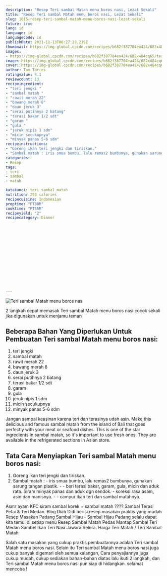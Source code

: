 ```yaml
---
description: "Resep Teri sambal Matah menu boros nasi, Lezat Sekali"
title: "Resep Teri sambal Matah menu boros nasi, Lezat Sekali"
slug: 1015-resep-teri-sambal-matah-menu-boros-nasi-lezat-sekali
future: true
lang: id
language: id
languageCode: id
publishDate: 2021-11-13T06:27:28.219Z 
thumbnail: https://img-global.cpcdn.com/recipes/b682f387704ea424/682x484cq65/teri-sambal-matah-menu-boros-nasi-foto-resep-utama.webp
images:
- https://img-global.cpcdn.com/recipes/b682f387704ea424/682x484cq65/teri-sambal-matah-menu-boros-nasi-foto-resep-utama.webp
image: https://img-global.cpcdn.com/recipes/b682f387704ea424/682x484cq65/teri-sambal-matah-menu-boros-nasi-foto-resep-utama.webp
cover: https://img-global.cpcdn.com/recipes/b682f387704ea424/682x484cq65/teri-sambal-matah-menu-boros-nasi-foto-resep-utama.webp
author: Tom Torres
ratingvalue: 4.1
reviewcount: 13
recipeingredient:
- "teri jengki "
- "sambal matah "
- "rawit merah 22"
- "bawang merah 8"
- "daun jeruk 3"
- "serai putihnya 2 batang"
- "terasi bakar 1/2 sdt"
- "garam "
- "gula "
- "jeruk nipis 1 sdm"
- "micin secukupnya"
- "minyak panas 5-6 sdm"
recipeinstructions:
- "Goreng ikan teri jengki dan tiriskan."
- "Sambal matah : iris smua bumbu, lalu remas2 bumbunya, gunakan sarung tangan plastik.  beri terasi bakar, garam, gula, micin dan aduk rata. Siram minyak panas dan aduk dgn sendok. koreksi rasa asam, asin dan manisnya.  campur ikan teri dan sambal matahnya."
categories:
- Resep
tags:
- teri
- sambal
- matah

katakunci: teri sambal matah 
nutrition: 253 calories
recipecuisine: Indonesian
preptime: "PT38M"
cooktime: "PT55M"
recipeyield: "2"
recipecategory: Dinner


     
    
    
    
    
    
    
    
    
    
    
      
    
---
```



![Teri sambal Matah menu boros nasi](https://img-global.cpcdn.com/recipes/b682f387704ea424/682x484cq65/teri-sambal-matah-menu-boros-nasi-foto-resep-utama.webp)

2 langkah cepat memasak  Teri sambal Matah menu boros nasi cocok sekali jika digunakan untuk menjamu teman

<!--inarticleads1-->

## Beberapa Bahan Yang Diperlukan Untuk Pembuatan Teri sambal Matah menu boros nasi:

1. teri jengki 
1. sambal matah 
1. rawit merah 22
1. bawang merah 8
1. daun jeruk 3
1. serai putihnya 2 batang
1. terasi bakar 1/2 sdt
1. garam 
1. gula 
1. jeruk nipis 1 sdm
1. micin secukupnya
1. minyak panas 5-6 sdm

Jangan sampai keasinan karena teri dan terasinya udah asin. Make this delicious and famous sambal matah from the island of Bali that goes perfectly with your meat or seafood dishes. This is one of the star ingredients in sambal matah, so it&#39;s important to use fresh ones. They are available in the refrigerated sections in Asian store. 

<!--inarticleads2-->

## Tata Cara Menyiapkan Teri sambal Matah menu boros nasi:

1. Goreng ikan teri jengki dan tiriskan.
1. Sambal matah : - iris smua bumbu, lalu remas2 bumbunya, gunakan sarung tangan plastik. -  - beri terasi bakar, garam, gula, micin dan aduk rata. Siram minyak panas dan aduk dgn sendok. - koreksi rasa asam, asin dan manisnya. -  - campur ikan teri dan sambal matahnya.


Asmr ayam KFC siram sambal korek + sambal matah ???? Sambal Terasi Petai &amp; Teri Medan. Blog Diah Didi berisi resep masakan praktis yang mudah Resep Masakan Padang Sambal Hijau - Sambal Hijau Padang selalu dapat kita temui di setiap menu Resep Sambal Matah Pedas Mantap Sambal Teri Medan Sambel Ikan Teri Nasi Jawara Selera. Harga Teri Matah / Teri Sambal Matah 

Salah satu masakan yang cukup praktis pembuatannya adalah  Teri sambal Matah menu boros nasi. Selain itu  Teri sambal Matah menu boros nasi  juga cukup banyak digemari oleh semua kalangan, Cara penyajiannya juga cukup mudah, cukup sediakan bahan-bahan diatas lalu ikuti 2 langkah, dan  Teri sambal Matah menu boros nasi  pun siap di hidangkan. selamat mencoba !
